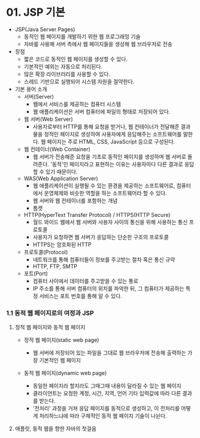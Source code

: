 # 01. JSP 기본

- JSP(Java Server Pages)
  - 동적인 웹 페이지를 개발하기 위한 웹 프로그래밍 기술
  - 자바를 사용해 서버 측에서 웹 페이지들을 생성해 웹 브라우저로 전송
- 장점
  - 짧은 코드로 동적인 웹 페이지를 생성할 수 있다.
  - 기본적인 예외는 자동으로 처리된다.
  - 많은 확장 라이브러리를 사용할 수 있다.
  - 스레드 기반으로 실행되어 시스템 자원을 절약한다.
- 기본 용어 소개
  - 서버(Server)
    - 웹에서 서비스를 제공하는 컴퓨터 시스템
    - 웹 애플리케이션은 서버 컴퓨터에 파일의 형태로 저장되어 있다.
  - 웹 서버(Web Server)
    - 사용자로부터 HTTP를 통해 요청을 받거나, 웹 컨테이너가 전달해준 결과물을 정적인 페이지로 생성하여 사용자에게 응답해주는 소프트웨어를 말한다. 웹 페이지는 주로 HTML, CSS, JavaScript 등으로 구성된다.
  - 웹 컨테이너(Web Container)
    - 웹 서버가 전송해준 요청을 기초로 동적인 페이지를 생성하며 웹 서버로 돌려준다. '동적'인 페이지라고 표현하는 이유는 사용자마다 다른 결과로 응답할 수 있기 때문이다.
  - WAS(Web Application Server)
    - 웹 애플리케이션이 실행될 수 있는 환경을 제공하는 소프트웨어로, 컴퓨터에서 운영체제와 비슷한 역할을 하는 소프트웨어라 할 수 있다.
    - 웹 서버와 웹 컨테이너를 포함하는 개념
    - 톰캣
  - HTTP(HyperText Transfer Protocol) / HTTPS(HTTP Secure)
    - 월드 와이드 웹에서 웹 서버와 사용자 사이의 통신을 위해 사용하는 통신 프로토콜
    - 사용자가 요청하면 웹 서버가 응답하는 단순한 구조의 프로토콜
    -  HTTPS는 암호화된 HTTP
  - 프로토콜(Protocol)
    - 네트워크를 통해 컴퓨터들이 정보를 주고받는 절차 혹은 통신 규약
    - HTTP, FTP, SMTP
  - 포트(Port)
    - 컴퓨터 사이에서 데이터를 주고받을 수 있는 통로
    - IP 주소를 통해 서버 컴퓨터의 위치를 파악한 뒤, 그 컴퓨터가 제공하는 특정 서비스는 포트 번호를 통해 알 수 있다.



### 1.1 동적 웹 페이지로의 여정과 JSP

1. 정적 웹 페이지와 동적 웹 페이지

   - 정적 웹 페이지(static web page)
     - 웹 서버에 저장되어 있는 파일을 그대로 웹 브라우저에 전송해 출력하는 가장 기본적인 웹 페이지

   - 동적 웹 페이지(dynamic web page)
     - 동일한 페이지라 할지라도 그때그때 내용이 달라질 수 있는 웹 페이지
     - 클라이언트는 요청한 계정, 시간, 지역, 언어 기타 입력값에 따라 다른 결과를 받는다.
     - '전처리' 과정을 거쳐 응답 페이지를 동적으로 생성하고, 이 전처리를 어떻게 처리하느냐에 따라 구체적인 동적 웹 페이지 기술이 나뉜다.

2. 애플릿, 동적 웹을 향한 자바의 첫걸음